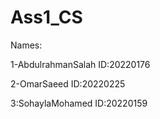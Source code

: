 # Ass1_CS
Names:

1-AbdulrahmanSalah   ID:20220176

2-OmarSaeed           ID:20220225

3:SohaylaMohamed     ID:20220159
